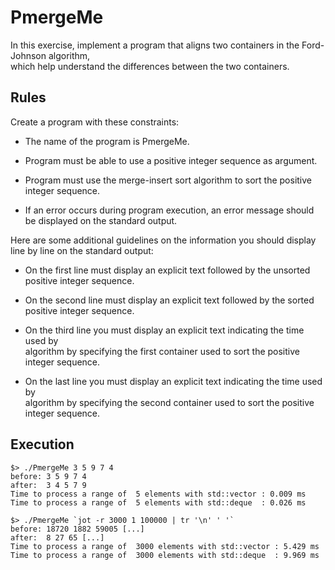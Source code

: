 # PmergeMe
In this exercise, implement a program that aligns two containers in the Ford-Johnson algorithm,    
which help understand the differences between the two containers.

## Rules
Create a program with these constraints:
* The name of the program is PmergeMe.

* Program must be able to use a positive integer sequence as argument.

* Program must use the merge-insert sort algorithm to sort the positive integer sequence.

* If an error occurs during program execution, an error message should be displayed on the standard output.

Here are some additional guidelines on the information you should display line by line on the standard output:
* On the first line must display an explicit text followed by the unsorted positive integer sequence.

* On the second line must display an explicit text followed by the sorted positive integer sequence.

* On the third line you must display an explicit text indicating the time used by   
  algorithm by specifying the first container used to sort the positive integer sequence.
  
* On the last line you must display an explicit text indicating the time used by   
  algorithm by specifying the second container used to sort the positive integer sequence.
  
## Execution
```
$> ./PmergeMe 3 5 9 7 4
before:	3 5 9 7 4
after:	3 4 5 7 9
Time to process a range of	5 elements with std::vector : 0.009 ms
Time to process a range of	5 elements with std::deque  : 0.026 ms

$> ./PmergeMe `jot -r 3000 1 100000 | tr '\n' ' '`
before:	18720 1882 59005 [...]
after:	8 27 65 [...]
Time to process a range of	3000 elements with std::vector : 5.429 ms
Time to process a range of	3000 elements with std::deque  : 9.969 ms
```
